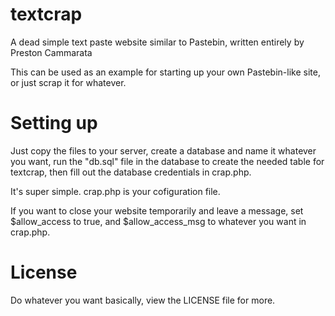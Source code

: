 # textcrap
A dead simple text paste website similar to Pastebin, written entirely by Preston Cammarata

This can be used as an example for starting up your own Pastebin-like site, or just scrap it for whatever.

# Setting up
Just copy the files to your server, create a database and name it whatever you want, run the "db.sql" file in the database to create the needed table for textcrap, then fill out the database credentials in crap.php.

It's super simple. crap.php is your cofiguration file.

If you want to close your website temporarily and leave a message, set $allow_access to true, and $allow_access_msg to whatever you want in crap.php.

# License
Do whatever you want basically, view the LICENSE file for more.
